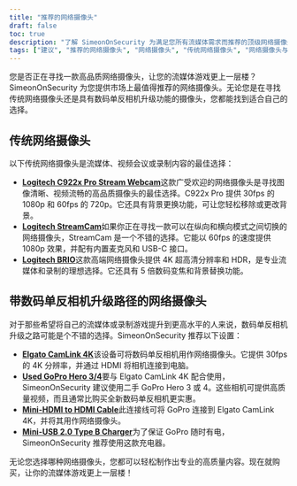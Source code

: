 ```yaml
---
title: "推荐的网络摄像头"
draft: false
toc: true
description: "了解 SimeonOnSecurity 为满足您所有流媒体需求而推荐的顶级网络摄像头。您可以选择罗技 C922x Pro Stream 网络摄像头、罗技 StreamCam 和罗技 BRIO 等传统网络摄像头，或者使用 Elgato CamLink 4K，搭配二手 GoPro Hero 3 4、Mini-HDMI 转 HDMI 缆线和 Mini-USB 2.0 Type B 充电器，选择具有数码单反相机升级功能的网络摄像头。立即选购市场上最好的网络摄像机。"
tags: ["建议", "推荐的网络摄像头", "网络摄像头", "传统网络摄像头", "网络摄像头与数码单反相机的升级路径", "罗技 C922x Pro Stream 网络摄像头", "罗技 StreamCam", "罗技 BRIO", "Elgato CamLink 4K", "Go Pro Hero 3 4", "迷你 HDMI 至 HDMI 电缆", "迷你 USB 2.0 B 型充电器"]
---
```

您是否正在寻找一款高品质网络摄像头，让您的流媒体游戏更上一层楼？SimeonOnSecurity 为您提供市场上最值得推荐的网络摄像头。无论您是在寻找传统网络摄像头还是具有数码单反相机升级功能的摄像头，您都能找到适合自己的选择。

## 传统网络摄像头

以下传统网络摄像头是流媒体、视频会议或录制内容的最佳选择：

- [**Logitech C922x Pro Stream Webcam**](https://amzn.to/37P4FMN)这款广受欢迎的网络摄像头是寻找图像清晰、视频流畅的高品质摄像头的最佳选择。C922x Pro 提供 30fps 的 1080p 和 60fps 的 720p。它还具有背景更换功能，可让您轻松移除或更改背景。
- [**Logitech StreamCam**](https://amzn.to/2SQUWAA)如果你正在寻找一款可以在纵向和横向模式之间切换的网络摄像头，StreamCam 是一个不错的选择。它能以 60fps 的速度提供 1080p 效果，并配有内置麦克风和 USB-C 接口。
- [**Logitech BRIO**](https://amzn.to/2uQPjcn)这款高端网络摄像头提供 4K 超高清分辨率和 HDR，是专业流媒体和录制的理想选择。它还具有 5 倍数码变焦和背景替换功能。

## 带数码单反相机升级路径的网络摄像头

对于那些希望将自己的流媒体或录制游戏提升到更高水平的人来说，数码单反相机升级之路可能是个不错的选择。SimeonOnSecurity 推荐以下设置：

- [**Elgato CamLink 4K**](https://amzn.to/3oFugAi)该设备可将数码单反相机用作网络摄像头。它提供 30fps 的 4K 分辨率，并通过 HDMI 将相机连接到电脑。
- [**Used GoPro Hero 3/4**](https://www.ebay.com/sch/i.html?_nkw=Used+GoPro+HERO+4+Black+Edition)要与 Elgato CamLink 4K 配合使用，SimeonOnSecurity 建议使用二手 GoPro Hero 3 或 4。这些相机可提供高质量视频，而且通常比购买全新数码单反相机更实惠。
- [**Mini-HDMI to HDMI Cable**](https://amzn.to/2N1AL2J)此连接线可将 GoPro 连接到 Elgato CamLink 4K，并将其用作网络摄像头。
- [**Mini-USB 2.0 Type B Charger**](https://amzn.to/2XyN5t5)为了保证 GoPro 随时有电，SimeonOnSecurity 推荐使用这款充电器。

无论您选择哪种网络摄像头，您都可以轻松制作出专业的高质量内容。现在就购买，让你的流媒体游戏更上一层楼！
